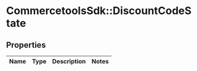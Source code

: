 # CommercetoolsSdk::DiscountCodeState

## Properties
Name | Type | Description | Notes
------------ | ------------- | ------------- | -------------

